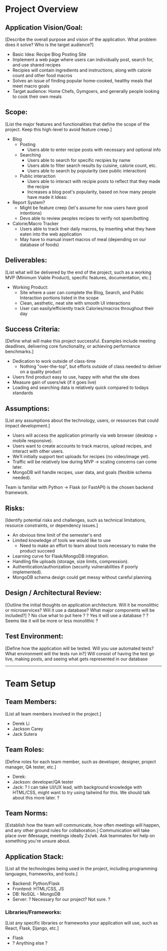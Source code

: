 # **Project Overview**

## **Application Vision/Goal:**
[Describe the overall purpose and vision of the application. What problem does it solve? Who is the target audience?]
- Basic Idea: Recipe Blog Posting Site
- Implement a web page where users can individually post, search for, and use shared recipes
- Recipies will contain ingredients and instructions, along with calorie count and other food macros
- Solves an issue of finding popular home-cooked, healthy meals that meet macro goals
- Target audience: Home Chefs, Gymgoers, and generally people looking to cook their own meals

## **Scope:**
[List the major features and functionalities that define the scope of the project. Keep this high-level to avoid feature creep.]
- Blog
  - Posting
    - Users able to enter recipe posts with necessary and optional info
  - Searching
    - Users able to search for specific recipies by name
    - Users able to filter search results by cuisine, calorie count, etc.
    - Users able to search by popularity (see public interaction)
  - Public interaction
    - Users able to interact with recipie posts to reflect that they made the recipie
    - Increases a blog post's popularity, based on how many people have made it
Ideas:
- Report System?
    - Might be feature creep (let's assume for now users have good intentions)
    - Devs able to review peoples recipes to verify not spam/botting
- Calorie/Macro Tracker
    - Users able to track their daily macros, by inserting what they have eaten into the web application
    - May have to manual insert macros of meal (depending on our database of foods)

## **Deliverables:**
[List what will be delivered by the end of the project, such as a working MVP (Minimum Viable Product), specific features, documentation, etc.]
- Working Product:
  - Site where a user can complete the Blog, Search, and Public Interaction portions listed in the scope
  - Clean, aesthetic, neat site with smooth UI interactions
  - User can easily/efficiently track Calories/macros throughout their day

## **Success Criteria:**
[Define what will make this project successful. Examples include meeting deadlines, delivering core functionality, or achieving performance benchmarks.]
- Dedication to work outside of class-time
  - Nothing "over-the-top", but efforts outside of class needed to deliver on a quality product
- Users find product easy to use, happy with what the site does
- Measure gain of users/wk (if it goes live)
- Loading and searching data is relatively quick compared to todays standards

## **Assumptions:**
[List any assumptions about the technology, users, or resources that could impact development.]
- Users will access the application primarily via web browser (desktop + mobile responsive).
- Users want to create accounts to track macros, upload recipes, and interact with other users.
- We’ll initially support text uploads for recipes (no video/image yet).
- Traffic will be relatively low during MVP → scaling concerns can come later.
- MongoDB will handle recipes, user data, and goals (flexible schema needed).

Team is familiar with Python → Flask (or FastAPI) is the chosen backend framework.

## **Risks:**
[Identify potential risks and challenges, such as technical limitations, resource constraints, or dependency issues.]
- An obvious time limit of the semester's end
- Limited knowledge of tools we would like to use
  - Need to make an effort to learn about tools necessary to make the product succeed
- Learning curve for Flask/MongoDB integration.
- Handling file uploads (storage, size limits, compression).
- Authentication/authorization (security vulnerabilities if poorly implemented).
- MongoDB schema design could get messy without careful planning.

## **Design / Architectural Review:**
[Outline the initial thoughts on application architecture. Will it be monolithic or microservices? Will it use a database? What major components will be included?]
? No clue what to put here ? ? Yes it will use a database ? ? Seems like it will be more or less monolithic ?

## **Test Environment:**
[Define how the application will be tested. Will you use automated tests? What environment will the tests run in?]
Will consist of having the test go live, making posts, and seeing what gets represented in our database


---

# **Team Setup**

## **Team Members:**
[List all team members involved in the project.]
- Derek Li
- Jackson Carey
- Jack Sutera

## **Team Roles:**
[Define roles for each team member, such as developer, designer, project manager, QA tester, etc.]
- Derek:
- Jackson: developer/QA tester
- Jack: ? I can take UI/UX lead, with background knowledge with HTML/CSS, might want to try using tailwind for this. We should talk about this more later. ? 

## **Team Norms:**
[Establish how the team will communicate, how often meetings will happen, and any other ground rules for collaboration.]
Communication will take place over iMessage, meetings ideally 2x/wk. Ask teammates for help on something you're unsure about.

## **Application Stack:**
[List all the technologies being used in the project, including programming languages, frameworks, and tools.]
- Backend: Python/Flask
- Frontend: HTML/CSS, JS
- DB: NoSQL - MongoDB
- Server: ? Necessary for our project? Not sure. ?

### **Libraries/Frameworks:**
[List any specific libraries or frameworks your application will use, such as React, Flask, Django, etc.]
- Flask
- ? Anything else ?



